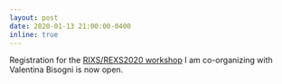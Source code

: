 ```yaml
---
layout: post
date: 2020-01-13 21:00:00-0400
inline: true
---
```


Registration for the [RIXS/REXS2020 workshop](https://www.bnl.gov/rixsrexs2020/) I am co-organizing with Valentina Bisogni is now open.
